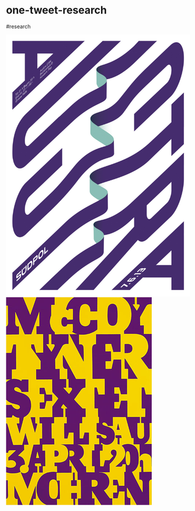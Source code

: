 # one-tweet-research

#research 

 ![austra](austra.jpg "austra")
 ![10-niklaus-troxler](10-niklaus-troxler.jpg "10-niklaus-troxler")
